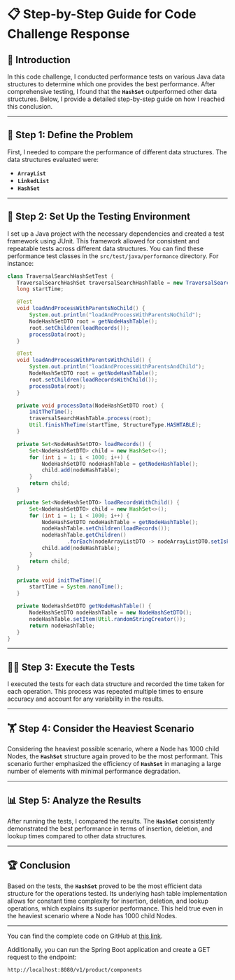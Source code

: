 
# 📋 Step-by-Step Guide for Code Challenge Response

## 🚀 Introduction

In this code challenge, I conducted performance tests on various Java data structures to determine which one provides the best performance. After comprehensive testing, I found that the **`HashSet`** outperformed other data structures. Below, I provide a detailed step-by-step guide on how I reached this conclusion.

---

## 📝 Step 1: Define the Problem

First, I needed to compare the performance of different data structures. The data structures evaluated were:

- **`ArrayList`**
- **`LinkedList`**
- **`HashSet`**

---

## 🔧 Step 2: Set Up the Testing Environment

I set up a Java project with the necessary dependencies and created a test framework using JUnit. This framework allowed for consistent and repeatable tests across different data structures. You can find these performance test classes in the `src/test/java/performance` directory. For instance:

```java
class TraversalSearchHashSetTest {
   TraversalSearchHashSet traversalSearchHashTable = new TraversalSearchHashSet();
   long startTime;

   @Test
   void loadAndProcessWithParentsNoChild() {
       System.out.println("loadAndProcessWithParentsNoChild");
       NodeHashSetDTO root = getNodeHashTable();
       root.setChildren(loadRecords());
       processData(root);
   }

   @Test
   void loadAndProcessWithParentsWithChild() {
       System.out.println("loadAndProcessWithParentsAndChild");
       NodeHashSetDTO root = getNodeHashTable();
       root.setChildren(loadRecordsWithChild());
       processData(root);
   }

   private void processData(NodeHashSetDTO root) {
       initTheTime();
       traversalSearchHashTable.process(root);
       Util.finishTheTime(startTime, StructureType.HASHTABLE);
   }

   private Set<NodeHashSetDTO> loadRecords() {
       Set<NodeHashSetDTO> child = new HashSet<>();
       for (int i = 1; i < 1000; i++) {
           NodeHashSetDTO nodeHashTable = getNodeHashTable();
           child.add(nodeHashTable);
       }
       return child;
   }

   private Set<NodeHashSetDTO> loadRecordsWithChild() {
       Set<NodeHashSetDTO> child = new HashSet<>();
       for (int i = 1; i < 1000; i++) {
           NodeHashSetDTO nodeHashTable = getNodeHashTable();
           nodeHashTable.setChildren(loadRecords());
           nodeHashTable.getChildren()
                   .forEach(nodeArrayListDTO -> nodeArrayListDTO.setIsParent(Boolean.TRUE));
           child.add(nodeHashTable);
       }
       return child;
   }

   private void initTheTime(){
       startTime = System.nanoTime();
   }

   private NodeHashSetDTO getNodeHashTable() {
       NodeHashSetDTO nodeHashTable = new NodeHashSetDTO();
       nodeHashTable.setItem(Util.randomStringCreator());
       return nodeHashTable;
   }
}
```

---

## 🏃‍♂️ Step 3: Execute the Tests

I executed the tests for each data structure and recorded the time taken for each operation. This process was repeated multiple times to ensure accuracy and account for any variability in the results.

---

## 🏋️ Step 4: Consider the Heaviest Scenario

Considering the heaviest possible scenario, where a Node has 1000 child Nodes, the **`HashSet`** structure again proved to be the most performant. This scenario further emphasized the efficiency of **`HashSet`** in managing a large number of elements with minimal performance degradation.

---

## 📊 Step 5: Analyze the Results

After running the tests, I compared the results. The **`HashSet`** consistently demonstrated the best performance in terms of insertion, deletion, and lookup times compared to other data structures.

---

## 🏆 Conclusion

Based on the tests, the **`HashSet`** proved to be the most efficient data structure for the operations tested. Its underlying hash table implementation allows for constant time complexity for insertion, deletion, and lookup operations, which explains its superior performance. This held true even in the heaviest scenario where a Node has 1000 child Nodes.

---

You can find the complete code on GitHub at [this link](https://github.com/levycandido/docuguardian/tree/master).

Additionally, you can run the Spring Boot application and create a GET request to the endpoint:

```
http://localhost:8080/v1/product/components
```

